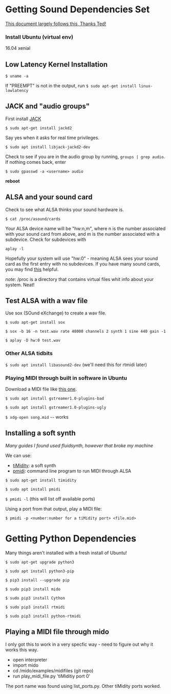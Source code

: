# Getting Sound Dependencies Set
[This document largely follows this, Thanks Ted!](http://tedfelix.com/linux/linux-midi.html)

### Install Ubuntu (virtual env)
16.04 xenial

## Low Latency Kernel Installation
`$ uname -a`

If "PREEMPT" is not in the output, run
`$ sudo apt-get install linux-lowlatency`

## JACK and "audio groups"

First install [JACK](http://www.jackaudio.org/faq/about.html)

`$ sudo apt-get install jackd2`

Say yes when it asks for real time privileges.

`$ sudo apt install libjack-jackd2-dev`

Check to see if you are in the audio group by running,
`groups | grep audio`. If nothing comes back, enter

`$ sudo gpasswd -a <username> audio`

**reboot**

## ALSA and your sound card
Check to see what ALSA thinks your sound hardware is.

`$ cat /proc/asound/cards`

Your ALSA device name will be "hw:n,m", where n is the number associated with your sound card from above, and m is the number associated with a subdevice. Check for subdevices with

`aplay -l`

Hopefully your system will use "hw:0" - meaning ALSA sees your sound card as the first entry with no subdevices. If you have many sound cards, you may find [this](http://www.alsa-project.org/main/index.php/Asoundrc) helpful.

*note*: /proc is a directory that contains virtual files whit info about your system. Neat!

## Test ALSA with a wav file

Use sox (SOund eXchange) to create a wav file.

`$ sudo apt-get install sox`

`$ sox -b 16 -n test.wav rate 48000 channels 2 synth 1 sine 440 gain -1`

`$ aplay -D hw:0 test.wav`

### Other ALSA tidbits

`$ sudo apt install libasound2-dev` (we'll need this for rtmidi later)

### Playing MIDI through built in software in Ubuntu
Download a MIDI file like [this one](https://en.wikipedia.org/wiki/General_MIDI).

`$ sudo apt install gstreamer1.0-plugins-bad`

`$ sudo apt install gstreamer1.0-plugins-ugly`

`$ xdg-open song.mid` -- works

## Installing a soft synth
*Many guides I found used fluidsynth, however that broke my machine*

We can use:
* [tiMidity](https://github.com/geofft/timidity): a soft synth
* [pmidi](http://www.parabola.me.uk/alsa/pmidi.html): command line program to run MIDI through ALSA

`$ sudo apt-get install timidity`

`$ sudo apt install pmidi`

`$ pmidi -l` (this will list off available ports)

Using a port from that output, play a MIDI file:

`$ pmidi -p <number:number for a tiMidity port> <file.mid>`

<!---
# Fluidsynth broke my machine:
check back later lol

 We'll start with fluid synth:

`$ sudo apt-get install fluidsynth`
`$ sudo apt-get install fluid-soundfont-gm`

`fluid-soundfont-gm` may already be installed with `fluidsynth`

Reading for [sound fonts](https://en.wikipedia.org/wiki/SoundFont) and [General MIDI](https://en.wikipedia.org/wiki/General_MIDI) --->

# Getting Python Dependencies
Many things aren't installed with a fresh install of Ubuntu!

`$ sudo apt-get upgrade python3`

`$ sudo apt install python3-pip`

`$ pip3 install --upgrade pip`

`$ sudo pip3 install mido`

`$ sudo pip3 install Cython`

`$ sudo pip3 install rtmidi`

`$ sudo pip3 install python-rtmidi`

## Playing a MIDI file through mido

I only got this to work in a very specfic way - need to figure out why it works this way.

* open interpreter
* import mido
* cd /mido/examples/midifiles (git repo)
* run play_midi_file.py <file> 'tiMiditiy port 0'

The port name was found using list_ports.py. Other tiMidity ports worked.
